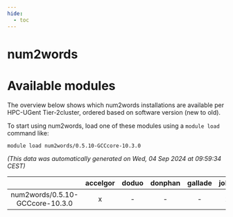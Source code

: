 ```yaml
---
hide:
  - toc
---
```


num2words
=========

# Available modules


The overview below shows which num2words installations are available per HPC-UGent Tier-2cluster, ordered based on software version (new to old).

To start using num2words, load one of these modules using a `module load` command like:

```shell
module load num2words/0.5.10-GCCcore-10.3.0
```

*(This data was automatically generated on Wed, 04 Sep 2024 at 09:59:34 CEST)*  

| |accelgor|doduo|donphan|gallade|joltik|shinx|skitty|
| :---: | :---: | :---: | :---: | :---: | :---: | :---: | :---: |
|num2words/0.5.10-GCCcore-10.3.0|x|-|-|-|x|-|-|
